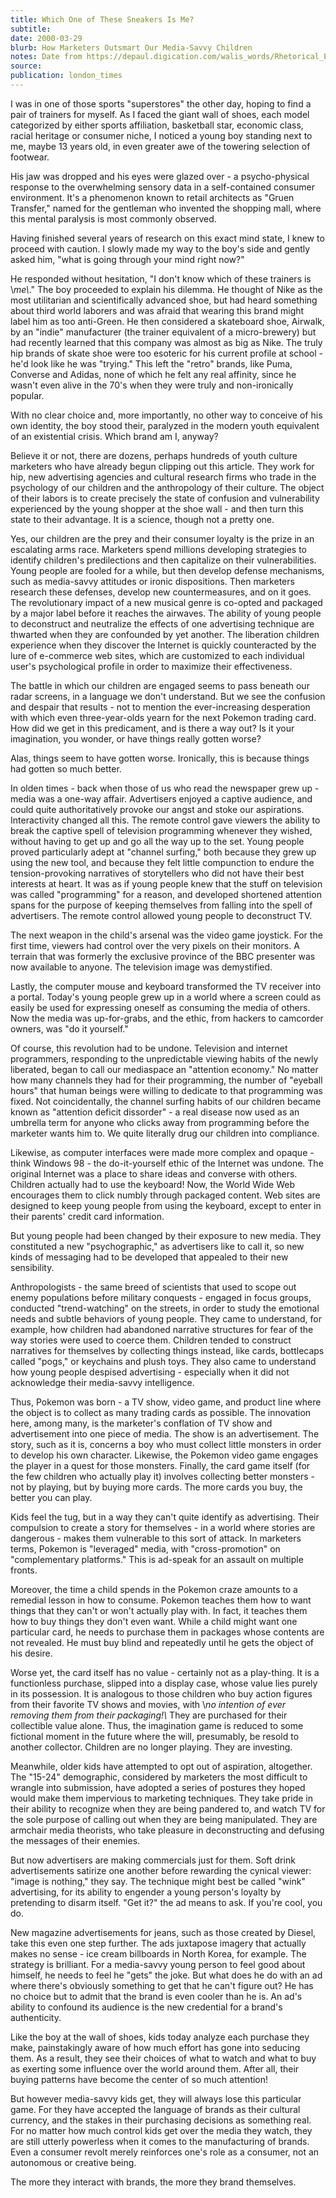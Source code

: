 ```yaml
---
title: Which One of These Sneakers Is Me?
subtitle:
date: 2000-03-29
blurb: How Marketers Outsmart Our Media-Savvy Children
notes: Date from https://depaul.digication.com/walis_words/Rhetorical_Essay. Date given as 10/99 on CV and as 4/13/09 on http://web.archive.org/web/20111105082842/https://rushkoff.com/articles-individual/2009/4/13/which-one-of-these-sneakers-is-me.html.
source:
publication: london_times
---
```


I was in one of those sports "superstores" the other day, hoping to find a pair of trainers for myself. As I faced the giant wall of shoes, each model categorized by either sports affiliation, basketball star, economic class, racial heritage or consumer niche, I noticed a young boy standing next to me, maybe 13 years old, in even greater awe of the towering selection of footwear.

His jaw was dropped and his eyes were glazed over - a psycho-physical response to the overwhelming sensory data in a self-contained consumer environment. It's a phenomenon known to retail architects as "Gruen Transfer," named for the gentleman who invented the shopping mall, where this mental paralysis is most commonly observed.

Having finished several years of research on this exact mind state, I knew to proceed with caution. I slowly made my way to the boy's side and gently asked him, "what is going through your mind right now?"

He responded without hesitation, "I don't know which of these trainers is \\_me\\_." The boy proceeded to explain his dilemma. He thought of Nike as the most utilitarian and scientifically advanced shoe, but had heard something about third world laborers and was afraid that wearing this brand might label him as too anti-Green. He then considered a skateboard shoe, Airwalk, by an "indie" manufacturer (the trainer equivalent of a micro-brewery) but had recently learned that this company was almost as big as Nike. The truly hip brands of skate shoe were too esoteric for his current profile at school - he'd look like he was "trying." This left the "retro" brands, like Puma, Converse and Adidas, none of which he felt any real affinity, since he wasn't even alive in the 70's when they were truly and non-ironically popular.

With no clear choice and, more importantly, no other way to conceive of his own identity, the boy stood their, paralyzed in the modern youth equivalent of an existential crisis. Which brand am I, anyway?

Believe it or not, there are dozens, perhaps hundreds of youth culture marketers who have already begun clipping out this article. They work for hip, new advertising agencies and cultural research firms who trade in the psychology of our children and the anthropology of their culture. The object of their labors is to create precisely the state of confusion and vulnerability experienced by the young shopper at the shoe wall - and then turn this state to their advantage. It is a science, though not a pretty one.

Yes, our children are the prey and their consumer loyalty is the prize in an escalating arms race. Marketers spend millions developing strategies to identify children's predilections and then capitalize on their vulnerabilities. Young people are fooled for a while, but then develop defense mechanisms, such as media-savvy attitudes or ironic dispositions. Then marketers research these defenses, develop new countermeasures, and on it goes. The revolutionary impact of a new musical genre is co-opted and packaged by a major label before it reaches the airwaves. The ability of young people to deconstruct and neutralize the effects of one advertising technique are thwarted when they are confounded by yet another. The liberation children experience when they discover the Internet is quickly counteracted by the lure of e-commerce web sites, which are customized to each individual user's psychological profile in order to maximize their effectiveness.

The battle in which our children are engaged seems to pass beneath our radar screens, in a language we don't understand. But we see the confusion and despair that results - not to mention the ever-increasing desperation with which even three-year-olds yearn for the next Pokemon trading card. How did we get in this predicament, and is there a way out? Is it your imagination, you wonder, or have things really gotten worse?

Alas, things seem to have gotten worse. Ironically, this is because things had gotten so much better.

In olden times - back when those of us who read the newspaper grew up - media was a one-way affair. Advertisers enjoyed a captive audience, and could quite authoritatively provoke our angst and stoke our aspirations. Interactivity changed all this. The remote control gave viewers the ability to break the captive spell of television programming whenever they wished, without having to get up and go all the way up to the set. Young people proved particularly adept at "channel surfing," both because they grew up using the new tool, and because they felt little compunction to endure the tension-provoking narratives of storytellers who did not have their best interests at heart. It was as if young people knew that the stuff on television was called "programming" for a reason, and developed shortened attention spans for the purpose of keeping themselves from falling into the spell of advertisers. The remote control allowed young people to deconstruct TV.

The next weapon in the child's arsenal was the video game joystick. For the first time, viewers had control over the very pixels on their monitors. A terrain that was formerly the exclusive province of the BBC presenter was now available to anyone. The television image was demystified.

Lastly, the computer mouse and keyboard transformed the TV receiver into a portal. Today's young people grew up in a world where a screen could as easily be used for expressing oneself as consuming the media of others. Now the media was up-for-grabs, and the ethic, from hackers to camcorder owners, was "do it yourself."

Of course, this revolution had to be undone. Television and internet programmers, responding to the unpredictable viewing habits of the newly liberated, began to call our mediaspace an "attention economy." No matter how many channels they had for their programming, the number of "eyeball hours" that human beings were willing to dedicate to that programming was fixed. Not coincidentally, the channel surfing habits of our children became known as "attention deficit dissorder" - a real disease now used as an umbrella term for anyone who clicks away from programming before the marketer wants him to. We quite literally drug our children into compliance.

Likewise, as computer interfaces were made more complex and opaque - think Windows 98 - the do-it-yourself ethic of the Internet was undone. The original Internet was a place to share ideas and converse with others. Children actually had to use the keyboard! Now, the World Wide Web encourages them to click numbly through packaged content. Web sites are designed to keep young people from using the keyboard, except to enter in their parents' credit card information.

But young people had been changed by their exposure to new media. They constituted a new "psychographic," as advertisers like to call it, so new kinds of messaging had to be developed that appealed to their new sensibility.

Anthropologists - the same breed of scientists that used to scope out enemy populations before military conquests - engaged in focus groups, conducted "trend-watching" on the streets, in order to study the emotional needs and subtle behaviors of young people. They came to understand, for example, how children had abandoned narrative structures for fear of the way stories were used to coerce them. Children tended to construct narratives for themselves by collecting things instead, like cards, bottlecaps called "pogs," or keychains and plush toys. They also came to understand how young people despised advertising - especially when it did not acknowledge their media-savvy intelligence.

Thus, Pokemon was born - a TV show, video game, and product line where the object is to collect as many trading cards as possible. The innovation here, among many, is the marketer's conflation of TV show and advertisement into one piece of media. The show is an advertisement. The story, such as it is, concerns a boy who must collect little monsters in order to develop his own character. Likewise, the Pokemon video game engages the player in a quest for those monsters. Finally, the card game itself (for the few children who actually play it) involves collecting better monsters - not by playing, but by buying more cards. The more cards you buy, the better you can play.

Kids feel the tug, but in a way they can't quite identify as advertising. Their compulsion to create a story for themselves - in a world where stories are dangerous - makes them vulnerable to this sort of attack. In marketers terms, Pokemon is "leveraged" media, with "cross-promotion" on "complementary platforms." This is ad-speak for an assault on multiple fronts.

Moreover, the time a child spends in the Pokemon craze amounts to a remedial lesson in how to consume. Pokemon teaches them how to want things that they can't or won't actually play with. In fact, it teaches them how to buy things they don't even want. While a child might want one particular card, he needs to purchase them in packages whose contents are not revealed. He must buy blind and repeatedly until he gets the object of his desire.

Worse yet, the card itself has no value - certainly not as a play-thing. It is a functionless purchase, slipped into a display case, whose value lies purely in its possession. It is analogous to those children who buy action figures from their favorite TV shows and movies, with \\_no intention of ever removing them from their packaging!\\_ They are purchased for their collectible value alone. Thus, the imagination game is reduced to some fictional moment in the future where the will, presumably, be resold to another collector. Children are no longer playing. They are investing.

Meanwhile, older kids have attempted to opt out of aspiration, altogether. The "15-24" demographic, considered by marketers the most difficult to wrangle into submission, have adopted a series of postures they hoped would make them impervious to marketing techniques. They take pride in their ability to recognize when they are being pandered to, and watch TV for the sole purpose of calling out when they are being manipulated. They are armchair media theorists, who take pleasure in deconstructing and defusing the messages of their enemies.

But now advertisers are making commercials just for them. Soft drink advertisements satirize one another before rewarding the cynical viewer: "image is nothing," they say. The technique might best be called "wink" advertising, for its ability to engender a young person's loyalty by pretending to disarm itself. "Get it?" the ad means to ask. If you're cool, you do.

New magazine advertisements for jeans, such as those created by Diesel, take this even one step further. The ads juxtapose imagery that actually makes no sense - ice cream billboards in North Korea, for example. The strategy is brilliant. For a media-savvy young person to feel good about himself, he needs to feel he "gets" the joke. But what does he do with an ad where there's obviously something to get that he can't figure out? He has no choice but to admit that the brand is even cooler than he is. An ad's ability to confound its audience is the new credential for a brand's authenticity.

Like the boy at the wall of shoes, kids today analyze each purchase they make, painstakingly aware of how much effort has gone into seducing them. As a result, they see their choices of what to watch and what to buy as exerting some influence over the world around them. After all, their buying patterns have become the center of so much attention!

But however media-savvy kids get, they will always lose this particular game. For they have accepted the language of brands as their cultural currency, and the stakes in their purchasing decisions as something real. For no matter how much control kids get over the media they watch, they are still utterly powerless when it comes to the manufacturing of brands. Even a consumer revolt merely reinforces one's role as a consumer, not an autonomous or creative being.

The more they interact with brands, the more they brand themselves.
